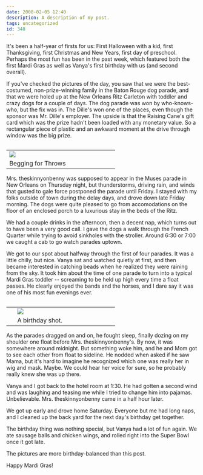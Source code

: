 ```yaml
---
date: 2008-02-05 12:40
description: A description of my post.
tags: uncategorized
id: 348
---
```

It's been a half-year of firsts for us:  First Halloween with a kid, first Thanksgiving, first Christmas and New Years, first day of preschool.  Perhaps the most fun has been in the past week, which featured both the first Mardi Gras as well as Vanya's first birthday with us (and second overall).

If you've checked the pictures of the day, you saw that we were the best-costumed, non-prize-winning family in the Baton Rouge dog parade, and that we were holed up at the New Orleans Ritz Carleton with toddler and crazy dogs for a couple of days.  The dog parade was won by who-knows-who, but the fix was in.  The Dille's won one of the places, even though the sponsor was Mr. Dille's employer.  The upside is that the Raising Cane's gift card which was the prize hadn't been loaded with any monetary value.  So a rectangular piece of plastic and an awkward moment at the drive through window was the big prize.
<!--more-->
<table cellpadding="2" align="right"><tr><td width="250" ><img src="/img/vanyaparade.jpg"></td><td width="5" rowspan="2"><spacer type="block" width="5" height="1"></td></tr><tr><td class="caption" width="250">Begging for Throws</td></tr></table>

Mrs. theskinnyonbenny was supposed to appear in the Muses parade in New Orleans on Thursday night, but thunderstorms, driving rain, and winds that gusted to gale force postponed the parade until Friday.  I stayed with my folks outside of town during the delay days, and drove down late Friday morning.  The dogs were quite pleased to go from accomodations on the floor of an enclosed porch to a luxurious stay in the beds of the Ritz.

We had a couple drinks in the afternoon, then a decent nap, which turns out to have been a very good call.  I gave the dogs a walk through the French Quarter while trying to avoid sinkholes with the stroller.  Around 6:30 or 7:00 we caught a cab to go watch parades uptown.

We got to our spot about halfway through the first of four parades.  It was a little chilly, but nice.  Vanya sat and watched quietly at first, and then became interested in catching beads when he realized they were raining from the sky.  It took him about the time of one parade to turn into a typical Mardi Gras toddler -- screaming to be held up high every time a float passes.  He clearly enjoyed the bands and the horses, and I dare say it was one of his most fun evenings ever.

<table cellpadding="2" align="right"><tr><td width="5" rowspan="2"><spacer type="block" width="5" height="1"></td><td width="250" ><img src="/img/vanyabirthday.jpg"></td></tr><tr><td class="caption" width="250">A birthday shot.</td></tr></table>

As the parades dragged on and on, he fought sleep, finally dozing on my shoulder one float before Mrs. theskinnyonbenny's.  By now, it was somewhere around midnight.  But something woke him, and he and Mom got to see each other from float to sideline.  He nodded when asked if he saw Mama, but it's hard to imagine he recognized which one was really her in wig and mask.  Maybe.  We could hear her voice for sure, so he probably really knew she was up there.

Vanya and I got back to the hotel room at 1:30.  He had gotten a second wind and was laughing and teasing me while I tried to change him into pajamas.  Unbelievable.  Mrs. theskinnyonbenny came in a half hour later.

We got up early and drove home Saturday.  Everyone but me had long naps, and I cleaned up the back yard for the next day's birthday get together.

The birthday thing was nothing special, but Vanya had a lot of fun again.  We ate sausage balls and chicken wings, and rolled right into the Super Bowl once it got late.  

<a onclick="window.open('/pg3.php?spgmGal=043%20-%20New%20Orleans%20and%20Birthday','043NewOrleansandBirthday','width=1024, height=768, toolbar=no, location = no, directories=no, menubar=no, resizable=yes, scrollbars=no');" >The pictures</a> are more birthday-balanced than this post.

Happy Mardi Gras!
